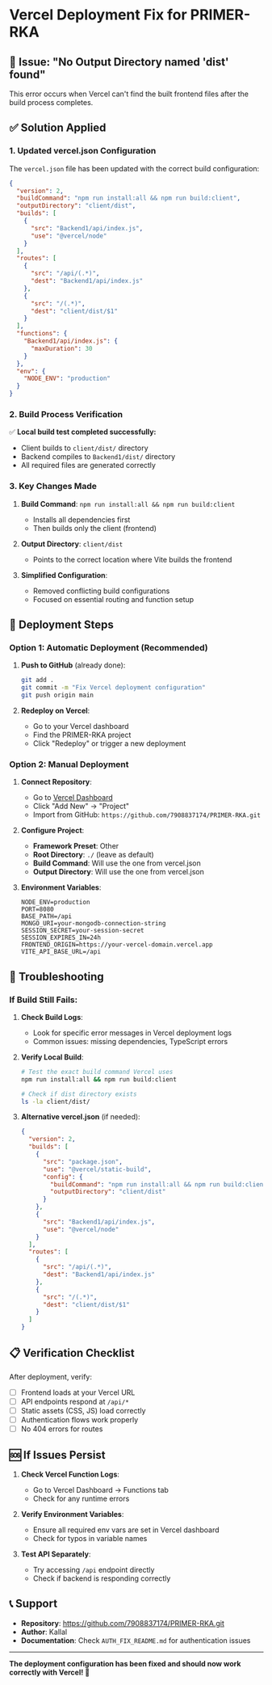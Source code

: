 # Vercel Deployment Fix for PRIMER-RKA

## 🚨 Issue: "No Output Directory named 'dist' found"

This error occurs when Vercel can't find the built frontend files after the build process completes.

## ✅ Solution Applied

### 1. Updated vercel.json Configuration

The `vercel.json` file has been updated with the correct build configuration:

```json
{
  "version": 2,
  "buildCommand": "npm run install:all && npm run build:client",
  "outputDirectory": "client/dist",
  "builds": [
    {
      "src": "Backend1/api/index.js",
      "use": "@vercel/node"
    }
  ],
  "routes": [
    {
      "src": "/api/(.*)",
      "dest": "Backend1/api/index.js"
    },
    {
      "src": "/(.*)",
      "dest": "client/dist/$1"
    }
  ],
  "functions": {
    "Backend1/api/index.js": {
      "maxDuration": 30
    }
  },
  "env": {
    "NODE_ENV": "production"
  }
}
```

### 2. Build Process Verification

✅ **Local build test completed successfully:**
- Client builds to `client/dist/` directory
- Backend compiles to `Backend1/dist/` directory
- All required files are generated correctly

### 3. Key Changes Made

1. **Build Command**: `npm run install:all && npm run build:client`
   - Installs all dependencies first
   - Then builds only the client (frontend)

2. **Output Directory**: `client/dist`
   - Points to the correct location where Vite builds the frontend

3. **Simplified Configuration**: 
   - Removed conflicting build configurations
   - Focused on essential routing and function setup

## 🚀 Deployment Steps

### Option 1: Automatic Deployment (Recommended)

1. **Push to GitHub** (already done):
   ```bash
   git add .
   git commit -m "Fix Vercel deployment configuration"
   git push origin main
   ```

2. **Redeploy on Vercel**:
   - Go to your Vercel dashboard
   - Find the PRIMER-RKA project
   - Click "Redeploy" or trigger a new deployment

### Option 2: Manual Deployment

1. **Connect Repository**:
   - Go to [Vercel Dashboard](https://vercel.com/dashboard)
   - Click "Add New" → "Project"
   - Import from GitHub: `https://github.com/7908837174/PRIMER-RKA.git`

2. **Configure Project**:
   - **Framework Preset**: Other
   - **Root Directory**: `./` (leave as default)
   - **Build Command**: Will use the one from vercel.json
   - **Output Directory**: Will use the one from vercel.json

3. **Environment Variables**:
   ```
   NODE_ENV=production
   PORT=8080
   BASE_PATH=/api
   MONGO_URI=your-mongodb-connection-string
   SESSION_SECRET=your-session-secret
   SESSION_EXPIRES_IN=24h
   FRONTEND_ORIGIN=https://your-vercel-domain.vercel.app
   VITE_API_BASE_URL=/api
   ```

## 🔧 Troubleshooting

### If Build Still Fails:

1. **Check Build Logs**:
   - Look for specific error messages in Vercel deployment logs
   - Common issues: missing dependencies, TypeScript errors

2. **Verify Local Build**:
   ```bash
   # Test the exact build command Vercel uses
   npm run install:all && npm run build:client
   
   # Check if dist directory exists
   ls -la client/dist/
   ```

3. **Alternative vercel.json** (if needed):
   ```json
   {
     "version": 2,
     "builds": [
       {
         "src": "package.json",
         "use": "@vercel/static-build",
         "config": {
           "buildCommand": "npm run install:all && npm run build:client",
           "outputDirectory": "client/dist"
         }
       },
       {
         "src": "Backend1/api/index.js",
         "use": "@vercel/node"
       }
     ],
     "routes": [
       {
         "src": "/api/(.*)",
         "dest": "Backend1/api/index.js"
       },
       {
         "src": "/(.*)",
         "dest": "client/dist/$1"
       }
     ]
   }
   ```

## 📋 Verification Checklist

After deployment, verify:

- [ ] Frontend loads at your Vercel URL
- [ ] API endpoints respond at `/api/*`
- [ ] Static assets (CSS, JS) load correctly
- [ ] Authentication flows work properly
- [ ] No 404 errors for routes

## 🆘 If Issues Persist

1. **Check Vercel Function Logs**:
   - Go to Vercel Dashboard → Functions tab
   - Check for any runtime errors

2. **Verify Environment Variables**:
   - Ensure all required env vars are set in Vercel dashboard
   - Check for typos in variable names

3. **Test API Separately**:
   - Try accessing `/api` endpoint directly
   - Check if backend is responding correctly

## 📞 Support

- **Repository**: https://github.com/7908837174/PRIMER-RKA.git
- **Author**: Kallal
- **Documentation**: Check `AUTH_FIX_README.md` for authentication issues

---

**The deployment configuration has been fixed and should now work correctly with Vercel! 🎉**